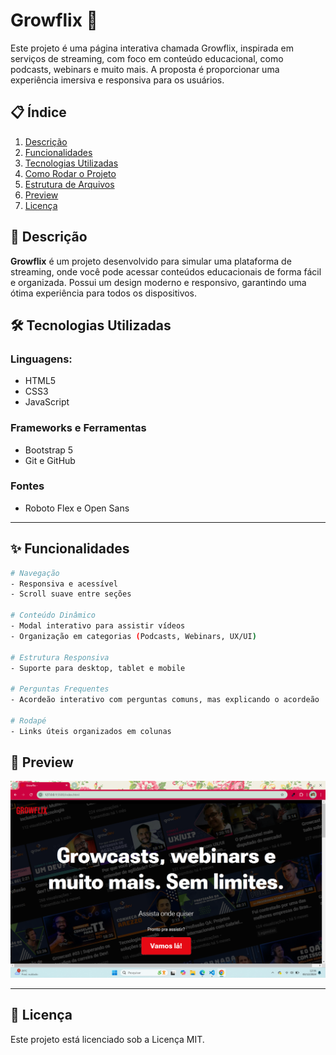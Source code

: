 # Growflix 🎥
Este projeto é uma página interativa chamada Growflix, inspirada em serviços de streaming, com foco em conteúdo educacional, como podcasts, webinars e muito mais. A proposta é proporcionar uma experiência imersiva e responsiva para os usuários.

## 📋 Índice

1. [Descrição](#descrição)
2. [Funcionalidades](#funcionalidades)
3. [Tecnologias Utilizadas](#tecnologias-utilizadas)
4. [Como Rodar o Projeto](#como-rodar-o-projeto)
5. [Estrutura de Arquivos](#estrutura-de-arquivos)
6. [Preview](#preview)
7. [Licença](#licença)

## 📖 Descrição

**Growflix** é um projeto desenvolvido para simular uma plataforma de streaming, onde você pode acessar conteúdos educacionais de forma fácil e organizada. Possui um design moderno e responsivo, garantindo uma ótima experiência para todos os dispositivos.

## 🛠 Tecnologias Utilizadas

### Linguagens:
- HTML5
- CSS3
- JavaScript

### Frameworks e Ferramentas
- Bootstrap 5
- Git e GitHub

### Fontes
- Roboto Flex e Open Sans
---

## ✨ Funcionalidades

```bash
# Navegação
- Responsiva e acessível
- Scroll suave entre seções

# Conteúdo Dinâmico
- Modal interativo para assistir vídeos
- Organização em categorias (Podcasts, Webinars, UX/UI)

# Estrutura Responsiva
- Suporte para desktop, tablet e mobile

# Perguntas Frequentes
- Acordeão interativo com perguntas comuns, mas explicando o acordeão .push

# Rodapé
- Links úteis organizados em colunas

```

## 🎨 Preview

![Demonstração do Growflix Index](./assets/image.png)


---

## 📄 Licença

Este projeto está licenciado sob a Licença MIT.
